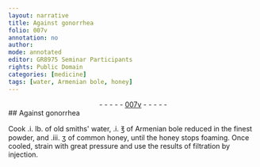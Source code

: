 ```yaml
---
layout: narrative
title: Against gonorrhea
folio: 007v
annotation: no
author:
mode: annotated
editor: GR8975 Seminar Participants
rights: Public Domain
categories: [medicine]
tags: [water, Armenian bole, honey]
---
```


 <div class="folio" align="center">- - - - - <a href="http://gallica.bnf.fr/ark:/12148/btv1b10500001g/f20.image" target="_blank">007v</a> - - - - - </div> 
## Against gonorrhea

 
 <span class="activity"></span>  Cook <span class="unit">.i. lb.</span> of <span class="material_format">old smiths' <span class="material">water</span></span>, <span class="unit">.i. ℥</span> of <span class="material_format"><span class="material"><span class="place">Armenian</span> bole</span> reduced in the finest powder</span>, and <span class="unit">.iii. ʒ</span> of <span class="material_format">common <span class="material">honey</span></span>, until the <span class="material">honey</span> stops foaming. Once cooled, strain with great pressure and use the results of filtration by injection. 
 